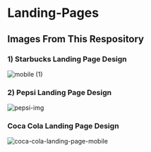 # Landing-Pages

## Images From This Respository

### 1) Starbucks Landing Page Design

![mobile (1)](https://github.com/CemWebDev/Landing-Pages/assets/137628926/79e32ada-4358-41a6-8ff7-b1fd678bc196)

### 2) Pepsi Landing Page Design

![pepsi-img](https://github.com/CemWebDev/Landing-Pages/assets/137628926/a41451d2-f6c6-414e-a90e-ccc03f641201)

### Coca Cola Landing Page Design


![coca-cola-landing-page-mobile](https://github.com/CemWebDev/Landing-Pages/assets/137628926/3436c941-e3e5-4674-97e6-c0946084f0e0)
